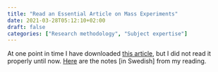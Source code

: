 ```yaml
---
title: "Read an Essential Article on Mass Experiments"
date: 2021-03-28T05:12:10+02:00
draft: false
categories: ["Research methodology", "Subject expertise"]
---
```


At one point in time I have downloaded [this article](/pdfs/kasperowski2016.pdf), but I did not read it properly until now. [Here](https://github.com/jfrogren/bibnotes/blob/master/kasperowski2016.md) are the notes [in Swedish] from my reading. 

